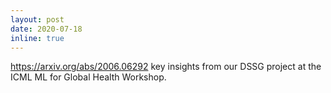```yaml
---
layout: post
date: 2020-07-18
inline: true
---
```


<a href="Presenting" target="_blank">https://arxiv.org/abs/2006.06292</a> key insights from our DSSG project at the ICML ML for Global Health Workshop.
